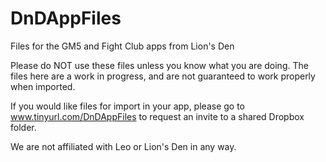 # DnDAppFiles

Files for the GM5 and Fight Club apps from Lion's Den

Please do NOT use these files unless you know what you are doing. The files here are a work in progress, and are not guaranteed to work properly when imported.

If you would like files for import in your app, please go to www.tinyurl.com/DnDAppFiles to request an invite to a shared Dropbox folder.

We are not affiliated with Leo or Lion's Den in any way.
